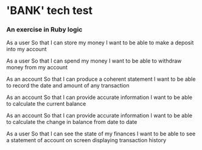 # 'BANK' tech test

### An exercise in Ruby logic

As a user
So that I can store my money
I want to be able to make a deposit into my account

As a user
So that I can spend my money
I want to be able to withdraw money from my account

As an account
So that I can produce a coherent statement
I want to be able to record the date and amount of any transaction

As an account
So that I can provide accurate information
I want to be able to calculate the current balance

As an account
So that I can provide accurate information
I want to be able to calculate the change in balance from date to date

As a user
So that I can see the state of my finances
I want to be able to see a statement of account on screen displaying transaction history
